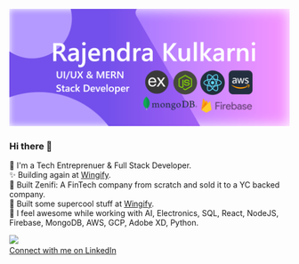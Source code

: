 ![](https://github.com/Rajek88/Rajek88/blob/main/forGithub1.png)
### Hi there 👋

🥋 I'm a Tech Entreprenuer & Full Stack Developer.<br>
✨ Building again at <a href="https://wingify.com" target="_blank">Wingify</a>.<br>
🚀 Built Zenifi: A FinTech company from scratch and sold it to a YC backed company.<br>
🤩 Built some supercool stuff at <a href="https://wingify.com" target="_blank">Wingify</a>.<br>
🎯 I feel awesome while working with AI, Electronics, SQL, React, NodeJS, Firebase, MongoDB, AWS, GCP, Adobe XD, Python.

<!-- ![](https://github-readme-stats.vercel.app/api?username=rajek88&show_icons=true&theme=radical)
![](https://github-readme-stats.vercel.app/api/top-langs/?username=rajek88&layout=compact) -->
<a style="width:100%; text-align:center;" href="https://github.com/Rajek88">
  <!-- img  src="https://github-readme-stats.vercel.app/api?username=rajek88&show_icons=true&theme=radical"/ -->
  <img  src="https://github-readme-stats.vercel.app/api/top-langs/?username=rajek88&layout=compact" />
</a>
<br>
<a href="https://linkedin.com/in/raje-kulkarni" target="_blank" >Connect with me on LinkedIn</a>

